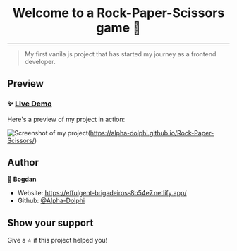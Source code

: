 <h1 align="center">Welcome to a Rock-Paper-Scissors game 👋</h1>

---

> My first vanila js project that has started my journey as a frontend developer.

## Preview

### ✨ [Live Demo](https://alpha-dolphi.github.io/Rock-Paper-Scissors/)

Here's a preview of my project in action:

![Screenshot of my project](https://lh3.googleusercontent.com/-KsDRnKb6ocgA4NM37GtWAm38eT7cUbiwIS1N6pRakxR0O68PS2d668gsPQwCnZxQKS7yVN6bVMgECMy2qol_qxjaOmFVehmZ8h3oPA1cPCZb00P-6ao--J9sRr04de5vuvArT9xgX1I5MyHI_WcIDMT9brwRYvsqNTv5RMR3GXXU_axJqUmRgpht0MiJsDt2QrtdT5QAxwDlRF3hP0S13R0SbAnfBC-EAOdvtLj-_9EkNl1eh-YdEPZokY92BGSm556PyhBDsy21Q0ravBm1ELR1Wuvq4zoWZTX-Nd_JeYiKt4sHWB4Ov4qjI3doHRHqKuvUsqekJCxBWsoM7bCjvUgqXb_SBWvc7rqvLs_cgkkXVssazQIn96QgElbl2WWC2zOJ3AAkx-VraD6SccjRWd7XoqVEw96WMGHjVxqpNQ0zIvmZykf2J13RqwhtvmCI2YLgYDV83yFeb4Fh-vk6K6ckaEsAe2fdCTF19ankuyaOYdS8cgwRboU6rWqxSLhx1voWlovKw7qYV1RvFb4Sg34ojiofuFkA6en6YdXnVI2WjdqM21PS30287Fc4j4abCytzoQHXuTQx4aetu-ICnWAUUlENPWQiLgKHE2tGSe1EtMrlEHn7fIZUFBXzE5ltzWJz2RGAGgxrOyZ8iNWq2FwlI5vN_8pBRN7oCDoHXFzBjFJ6hs2N9kbAoQCj5u7pl59uw3raupWfBnxIp9B7LxCzbDVYr1Uc5wkcYDGY_fe0PJZxjpWZapVkM-Sjf5T0rpJwA3VXbyWBo2Vb85Ujc_emRb5_tLmIAvPTTQ9SWQZ-IWYgKsE8L0u9NEPC3SSY5-ddTQu8JOnYfCRg7HuudEp8q1BBVlJvqBQDPBif22IiNlICojp18LTPDEf_E3hnOUjsjL8uTq8lRo5xP-lPMV4qv8NOb2j4yfyJUugsHBLEsIADRNN44IhUcmVKaxvagxx9sI3x5altPo5tAbO=w978-h781-s-no?authuser=0)(https://alpha-dolphi.github.io/Rock-Paper-Scissors/)

## Author

👤 **Bogdan**

* Website: https://effulgent-brigadeiros-8b54e7.netlify.app/
* Github: [@Alpha-Dolphi](https://github.com/Alpha-Dolphi)

## Show your support

Give a ⭐️ if this project helped you!